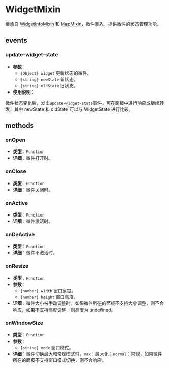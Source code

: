 # WidgetMixin

继承自 [WidgetInfoMixin](/zh/api/reference/widget-info-mixin.html) 和 [MapMixin](/zh/api/reference/map-mixin.html)，微件混入，提供微件的状态管理功能。

## events

### update-widget-state

- **参数**：
  - `{Object} widget` 更新状态的微件。
  - `{string} newState` 新状态。
  - `{string} oldState` 旧状态。
- **使用说明**：

微件状态变化后，发出`update-widget-state`事件，可在面板中进行响应或继续转发，其中 newState 和 oldState 可以与 WidgetState 进行比较。

## methods

### onOpen

- **类型**：`Function`
- **详细**：微件打开时。

### onClose

- **类型**：`Function`
- **详细**：微件关闭时。

### onActive

- **类型**：`Function`
- **详细**：微件激活时。

### onDeActive

- **类型**：`Function`
- **详细**：微件不激活时。

### onResize

- **类型**：`Function`
- **参数**：
  - `{number} width` 窗口宽度。
  - `{number} height` 窗口高度。
- **详细**：微件大小被手动调整时，如果微件所在的面板不支持大小调整，则不会响应，如果不支持高度调整，则高度为 undefined。

### onWindowSize

- **类型**：`Function`
- **参数**：
  - `{string} mode` 窗口模式。
- **详细**：微件切换最大和常规模式时，`max`：最大化；`normal`：常规，如果微件所在的面板不支持窗口模式切换，则不会响应。
